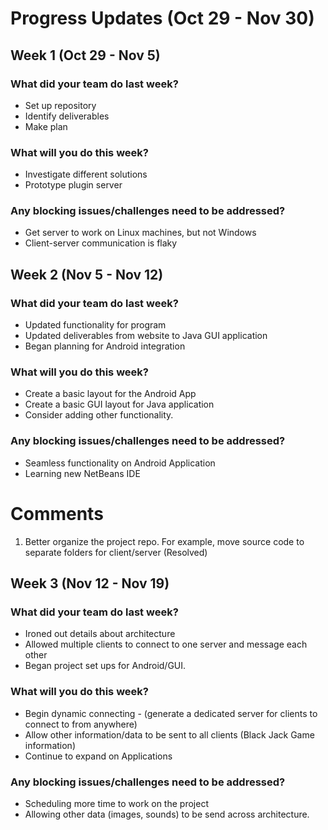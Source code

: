 # Progress Updates (Oct 29 - Nov 30)

## Week 1 (Oct 29 - Nov 5)

### What did your team do last week?
* Set up repository
* Identify deliverables
* Make plan

### What will you do this week?
* Investigate different solutions
* Prototype plugin server

### Any blocking issues/challenges need to be addressed?
* Get server to work on Linux machines, but not Windows
* Client-server communication is flaky

## Week 2 (Nov 5 - Nov 12)

### What did your team do last week?
  * Updated functionality for program
  * Updated deliverables from website to Java GUI application
  * Began planning for Android integration
### What will you do this week?
  * Create a basic layout for the Android App
  * Create a basic GUI layout for Java application
  * Consider adding other functionality.
  
### Any blocking issues/challenges need to be addressed?
  * Seamless functionality on Android Application
  * Learning new NetBeans IDE

# Comments
1. Better organize the project repo. For example, move source code to separate folders for client/server (Resolved)

## Week 3 (Nov 12 - Nov 19)

### What did your team do last week?
* Ironed out details about architecture
* Allowed multiple clients to connect to one server and message each other
* Began project set ups for Android/GUI. 

### What will you do this week?
* Begin dynamic connecting - (generate a dedicated server for clients to connect to from anywhere)
* Allow other information/data to be sent to all clients (Black Jack Game information)
* Continue to expand on Applications

### Any blocking issues/challenges need to be addressed?
* Scheduling more time to work on the project
* Allowing other data (images, sounds) to be send across architecture. 
